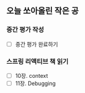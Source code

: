 ## 오늘 쏘아올린 작은 공

### 중간 평가 작성
- [ ] 중간 평가 완료하기

### 스프링 리액티브 책 읽기
- [ ] 10장. context
- [ ] 11장. Debugging
